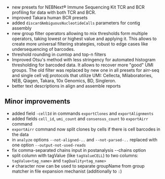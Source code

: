 - new presets for NEBNext® Immune Sequencing Kit TCR and BCR profiling for data with both TCR and BCR.
- improved Takara human BCR presets
- added `discardAmbiguousNucleotideCalls` parameters for contig assembly
- new group filter operators allowing to mix thresholds form multiple operators, taking lowest or highest value and
  applying it. This allows to create more universal filtering strategies, robust to edge cases like undersequencing of
  barcodes.
- threshold rounding in cumtop and top-n filters
- Improved Otsu's method with less stringency for automated histogram thresholding for barcoded data. It allows to
  recover more "good" UMI groups. The old filter was replaced by new one in all presets for airr-seq and single cell vdj
  protocols that utilize UMI: Cellecta, Milaboratories, NEB, Qiagen, Takara, 10x Genomics, BD, Singleron.   
- better text descriptions in align and assemble reports

## Minor improvements

- added field `-cellId` in commands `exportClones` and `exportAlignments`
- added fields `cell_id`, `umi_count` and `consensus_count` to `exportAirr` command
- `exportAirr` command now split clones by cells if there is cell barcodes in the data
- in `analyze` options `--not-aligned-..` and `--not-parsed-..` replaced with one option `--output-not-used-reads`
- fix comma-separated chains input in postanalysis --chains option
- split column with tagValue (like `tagValueCELL`) to two columns: `tagValue<tag_name>` and `tagQuality<tag_name>`
- `#` character now can be used to separate groupName from group matcher in file expansion mechanist (additionally to `:`)
